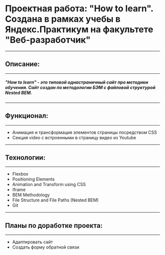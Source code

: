 # Проектная работа: "How to learn". Создана в рамках учебы в Яндекс.Практикум на факультете "Веб-разработчик"
____
  ## Описание:
  ___
  ##### "How to learn" - это типовой однастраничный сайт про методики обучения. Сайт создан по методологии БЭМ с файловой структурой Nested BEM.
  ___
  ## Функционал:
  ___
  * Анимация и трансформация элементов страницы посредством CSS
  * Секция video с встроенными в страницу видео из Youtube
  ___
  ## Технологии:
  ___
  * Flexbox
  * Positioning Elements
  * Animation and Transform using CSS
  * Iframe
  * BEM Methodology
  * File Structure and File Paths (Nested BEM)
  * Git
  ___
  ## Планы по доработке проекта:
  ___
  * Адаптировать сайт
  * Создать форму обратной связи
